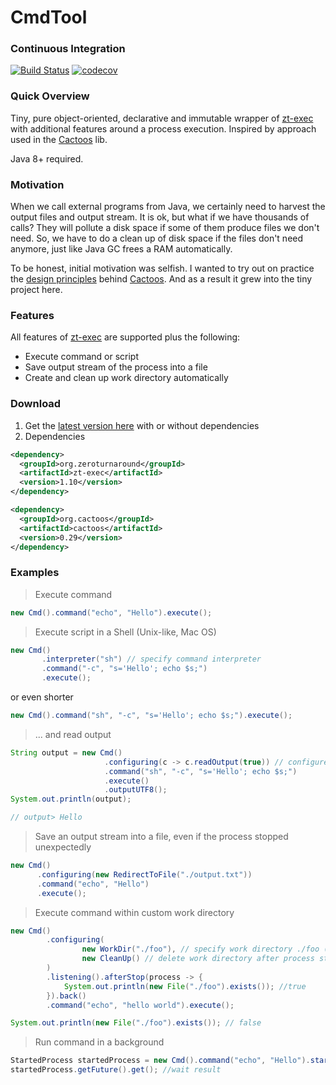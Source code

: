 # CmdTool 
### Continuous Integration
[![Build Status](https://travis-ci.org/alekseysotnikov/CmdTool.svg?branch=master)](https://travis-ci.org/alekseysotnikov/CmdTool) [![codecov](https://codecov.io/gh/alekseysotnikov/CmdTool/branch/master/graph/badge.svg)](https://codecov.io/gh/alekseysotnikov/CmdTool)

### Quick Overview
Tiny, pure object-oriented, declarative and immutable wrapper of [zt-exec](https://github.com/zeroturnaround/zt-exec) with additional features around a process execution. Inspired by approach used in the [Cactoos](https://github.com/yegor256/cactoos) lib.

Java 8+ required.

### Motivation
When we call external programs from Java, we certainly need to harvest the output files and output stream. It is ok, but what if we have thousands of calls? They will pollute a disk space if some of them produce files we don't need. 
So, we have to do a clean up of disk space if the files don't need anymore, just like Java GC frees a RAM automatically.

To be honest, initial motivation was selfish. I wanted to try out on practice the [design principles](http://www.elegantobjects.org/#principles) behind [Cactoos](https://github.com/yegor256/cactoos). And as a result it grew into the tiny project here.

### Features
All features of [zt-exec](https://github.com/zeroturnaround/zt-exec) are supported plus the following:
- Execute command or script
- Save output stream of the process into a file
- Create and clean up work directory automatically

### Download
1. Get the [latest version here](https://github.com/alekseysotnikov/CmdTool/releases) with or without dependencies
2. Dependencies
````xml
<dependency>
  <groupId>org.zeroturnaround</groupId>
  <artifactId>zt-exec</artifactId>
  <version>1.10</version>
</dependency>

<dependency>
  <groupId>org.cactoos</groupId>
  <artifactId>cactoos</artifactId>
  <version>0.29</version>
</dependency>
````
### Examples
> Execute command
````java
new Cmd().command("echo", "Hello").execute();
````
> Execute script in a Shell (Unix-like, Mac OS)
````java
new Cmd()
       .interpreter("sh") // specify command interpreter
       .command("-c", "s='Hello'; echo $s;")
       .execute();
````
or even shorter
````java
new Cmd().command("sh", "-c", "s='Hello'; echo $s;").execute();
````
> ... and read output 
````java
String output = new Cmd()
                     .configuring(c -> c.readOutput(true)) // configure zt-exec's executor
                     .command("sh", "-c", "s='Hello'; echo $s;")
                     .execute()
                     .outputUTF8();
System.out.println(output);

// output> Hello
````
> Save an output stream into a file, even if the process stopped unexpectedly
```java
new Cmd()
      .configuring(new RedirectToFile("./output.txt"))
      .command("echo", "Hello")
      .execute();
````
>  Execute command within custom work directory
````java
new Cmd()
        .configuring(
                new WorkDir("./foo"), // specify work directory ./foo (will be created automatically)
                new CleanUp() // delete work directory after process stop, only if the Cmd has created the directory
        ) 
        .listening().afterStop(process -> {
            System.out.println(new File("./foo").exists()); //true
        }).back()
        .command("echo", "hello world").execute();

System.out.println(new File("./foo").exists()); // false
````
> Run command in a background
````java
StartedProcess startedProcess = new Cmd().command("echo", "Hello").start();
startedProcess.getFuture().get(); //wait result
````

